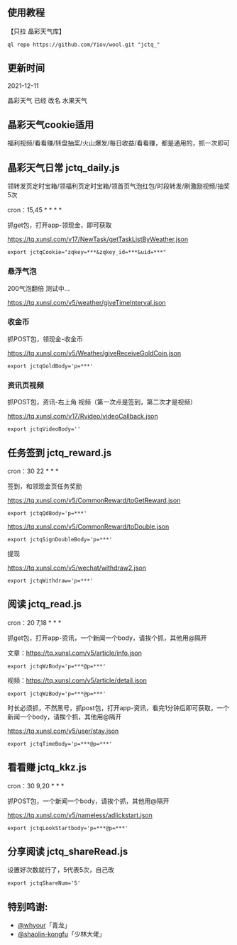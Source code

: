 ﻿## 使用教程

【只拉 晶彩天气库】

    ql repo https://github.com/Yiov/wool.git "jctq_"


## 更新时间

2021-12-11


晶彩天气 已经 改名 水果天气


## 晶彩天气cookie适用

福利视频/看看赚/转盘抽奖/火山爆发/每日收益/看看赚，都是通用的，抓一次即可









## 晶彩天气日常 jctq_daily.js

领转发页定时宝箱/领福利页定时宝箱/领首页气泡红包/时段转发/刷激励视频/抽奖5次


cron：15,45 * * * *

抓get包，打开app-领现金，即可获取

https://tq.xunsl.com/v17/NewTask/getTaskListByWeather.json

    export jctqCookie="zqkey=***&zqkey_id=***&uid=***"




### 悬浮气泡

200气泡翻倍 测试中...

https://tq.xunsl.com/v5/weather/giveTimeInterval.json




### 收金币

抓POST包，领现金-收金币

https://tq.xunsl.com/v5/Weather/giveReceiveGoldCoin.json

    export jctqGoldBody='p=***'



### 资讯页视频

抓POST包，资讯-右上角 视频（第一次点是签到，第二次才是视频）

https://tq.xunsl.com/v17/Rvideo/videoCallback.json

    export jctqVideoBody=''







## 任务签到 jctq_reward.js

cron：30 22 * * *

签到，和领现金页任务奖励  

https://tq.xunsl.com/v5/CommonReward/toGetReward.json

    export jctqQdBody='p=***'

https://tq.xunsl.com/v5/CommonReward/toDouble.json

    export jctqSignDoubleBody='p=***'



提现

https://tq.xunsl.com/v5/wechat/withdraw2.json

    export jctqWithdraw='p=***'



## 阅读 jctq_read.js


cron：20 7,18 * * *

抓get包，打开app-资讯，一个新闻一个body，请挨个抓，其他用@隔开

文章：https://tq.xunsl.com/v5/article/info.json

    export jctqWzBody='p=***@p=***'

视频：https://tq.xunsl.com/v5/article/detail.json

    export jctqWzBody='p=***@p=***'

时长必须抓，不然黑号，抓post包，打开app-资讯，看完1分钟后即可获取，一个新闻一个body，请挨个抓，其他用@隔开

https://tq.xunsl.com/v5/user/stay.json

    export jctqTimeBody='p=***@p=***'




## 看看赚 jctq_kkz.js


cron：30 9,20 * * *


抓POST包，一个新闻一个body，请挨个抓，其他用@隔开

https://tq.xunsl.com/v5/nameless/adlickstart.json

    export jctqLookStartbody='p=***@p=***'




## 分享阅读 jctq_shareRead.js

设置好次数就行了，5代表5次，自己改

    export jctqShareNum='5'






## 特别鸣谢:

* [@whyour](https://github.com/whyour/qinglong)「青龙」
* [@shaolin-kongfu](https://github.com/shaolin-kongfu/js_scripts/)「少林大佬」
